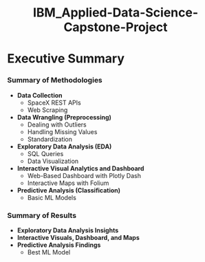 <div style="text-align: center;">
  <h1>IBM_Applied-Data-Science-Capstone-Project</h1>
</div>


# Executive Summary

<h3>Summary of Methodologies</h3>

<ul>
  <li><strong>Data Collection</strong>
    <ul>
      <li>SpaceX REST APIs</li>
      <li>Web Scraping</li>
    </ul>
  </li>

  <li><strong>Data Wrangling (Preprocessing)</strong>
    <ul>
      <li>Dealing with Outliers</li>
      <li>Handling Missing Values</li>
      <li>Standardization</li>
    </ul>
  </li>

  <li><strong>Exploratory Data Analysis (EDA)</strong>
    <ul>
      <li>SQL Queries</li>
      <li>Data Visualization</li>
    </ul>
  </li>

  <li><strong>Interactive Visual Analytics and Dashboard</strong>
    <ul>
      <li>Web-Based Dashboard with Plotly Dash</li>
      <li>Interactive Maps with Folium</li>
    </ul>
  </li>

  <li><strong>Predictive Analysis (Classification)</strong>
    <ul>
      <li>Basic ML Models</li>
    </ul>
  </li>
</ul>

<h3>Summary of Results</h3>

<ul>
  <li><strong>Exploratory Data Analysis Insights</strong></li>
  <li><strong>Interactive Visuals, Dashboard, and Maps</strong></li>
  <li><strong>Predictive Analysis Findings</strong>
    <ul>
      <li>Best ML Model</li>
    </ul>
  </li>
</ul>



